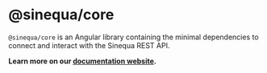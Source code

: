 # @sinequa/core

`@sinequa/core` is an Angular library containing the minimal dependencies to connect and interact with the Sinequa REST API.

**Learn more on our [documentation website](https://github.com/pages/sinequa/sba-angular/modules/core/core.html).**
